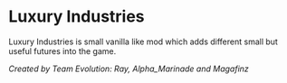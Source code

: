 # Luxury Industries

Luxury Industries is small vanilla like mod which adds different small but useful futures into the game.

_Created by Team Evolution: Ray, Alpha_Marinade and Magafinz_